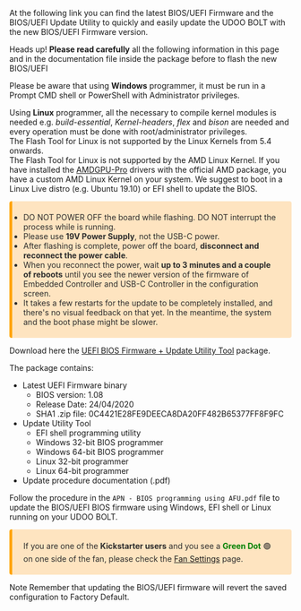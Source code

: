 At the following link you can find the latest BIOS/UEFI Firmware and the BIOS/UEFI Update Utility to quickly and easily update the UDOO BOLT with the new BIOS/UEFI Firmware version.

<span class="label label-warning">Heads up!</span> **Please read carefully** all the following information in this page and in the documentation file inside the package before to flash the new BIOS/UEFI

Please be aware that using **Windows** programmer, it must be run in a Prompt CMD shell or PowerShell with Administrator privileges.

Using **Linux** programmer, all the necessary to compile kernel modules is needed e.g. *build-essential*, *Kernel-headers*, *flex* and *bison* are needed and every operation must be done with root/administrator privileges.  
The Flash Tool for Linux is not supported by the Linux Kernels from 5.4 onwards.  
The Flash Tool for Linux is not supported by the AMD Linux Kernel. If you have installed the [AMDGPU-Pro](!Operating_Systems/Linux/Drivers) drivers with the official AMD package, you have a custom AMD Linux Kernel on your system. We suggest to boot in a Linux Live distro (e.g. Ubuntu 19.10) or EFI shell to update the BIOS.

<ul style="background-color: rgba(255, 170, 50, 0.3);padding: 20px;border-left: 5px solid orange; border-radius: 4px; color:rgb(45, 45, 45);">
  <li>DO NOT POWER OFF the board while flashing. DO NOT interrupt the process while is running.</li>
  <li>Please use <strong>19V Power Supply</strong>, not the USB-C power.</li>
  <li>After flashing is complete, power off the board, <strong>disconnect and reconnect the power cable</strong>.</li>
  <li>When you reconnect the power, wait <strong>up to 3 minutes and a couple of reboots</strong> until you see the newer version of the firmware of Embedded Controller and USB-C Controller in the configuration screen.</li>
  <li>It takes a few restarts for the update to be completely installed, and there's no visual feedback on that yet. In the meantime, the system and the boot phase might be slower.</li>
</ul>

Download here the [UEFI BIOS Firmware + Update Utility Tool](https://www.udoo.org/download/files/UDOO_BOLT/UEFI_update/UDOOBOLT_C40_UEFI_Update_rel108.zip) package.

The package contains:
* Latest UEFI Firmware binary
  * BIOS version:  1.08
  * Release Date:  24/04/2020
  * SHA1 .zip file:  0C4421E28FE9DEECA8DA20FF482B65377FF8F9FC
* Update Utility Tool
  * EFI shell programming utility
  * Windows 32-bit BIOS programmer
  * Windows 64-bit BIOS programmer
  * Linux 32-bit programmer
  * Linux 64-bit programmer
* Update procedure documentation (.pdf)

Follow the procedure in the `APN - BIOS programming using AFU.pdf` file to update the BIOS/UEFI BIOS firmware using Windows, EFI shell or Linux running on your UDOO BOLT.

<p style="background-color: rgba(255, 170, 50, 0.3);padding: 20px;border-left: 5px solid orange; border-radius: 4px; color:rgb(45, 45, 45);">
If you are one of the <strong>Kickstarter users</strong> and you see a <span style="color:green"><strong>Green Dot</strong></span> 🟢 on one side of the fan, please check the <a href="../BIOS-UEFI_and_Tools/Fan_Settings.html">Fan Settings</a> page.
</p>

<span class="label label-info">Note</span> Remember that updating the BIOS/UEFI firmware will revert the saved configuration to Factory Default.
